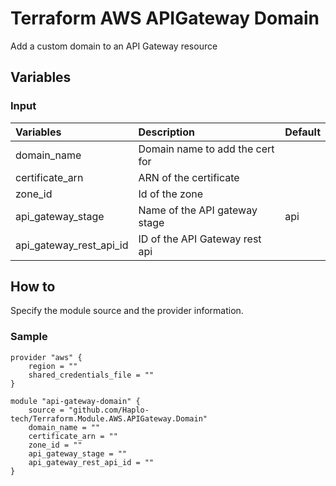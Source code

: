 # Terraform AWS APIGateway Domain
Add a custom domain to an API Gateway resource

## Variables
### Input
| Variables               | Description                     | Default |
|:------------------------|:--------------------------------|:--------|
| domain_name             | Domain name to add the cert for |         |
| certificate_arn         | ARN of the certificate          |         |
| zone_id                 | Id of the zone                  |         |
| api_gateway_stage       | Name of the API gateway stage   | api     |
| api_gateway_rest_api_id | ID of the API Gateway rest api  |         |

## How to
Specify the module source and the provider information.

### Sample
```
provider "aws" {
    region = ""
    shared_credentials_file = ""
}

module "api-gateway-domain" {
    source = "github.com/Haplo-tech/Terraform.Module.AWS.APIGateway.Domain"
    domain_name = ""
    certificate_arn = ""
    zone_id = ""
    api_gateway_stage = ""
    api_gateway_rest_api_id = ""
}
```
